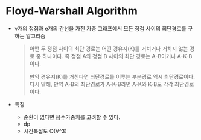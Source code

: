 # Floyd-Warshall Algorithm

- v개의 정점과 e개의 간선을 가진 가중 그래프에서 모든 정점 사이의 최단경로를 구하는 알고리즘

  > 어떤 두 정점 사이의 최단 경로는 어떤 경유지(K)를 거치거나 거치지 않는 경로 중 하나이다. 즉 정점 A와 정점 B 사이의 최단 경로는 A-B이거나 A-K-B이다.
  >
  > 만약 경유지(K)를 거친다면 최단경로를 이루는 부분경로 역시 최단경로이다. 다시 말해, 만약 A-B의 최단경로가 A-K-B라면 A-K와 K-B도 각각 최단경로이다. 

  

- 특징

  - 순환이 없다면 음수가중치를 고려할 수 있다.
  - dp
  - 시간복잡도 O(V^3)

  

